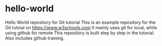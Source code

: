 # hello-world
Hello World repository for Git tutorial
This is an example repository for the Git tutoial on https://www.w3schools.com
It mainly uses git for local, while using github for remote
This repository is built step by step in the tutorial.
Also includes github training.
